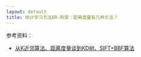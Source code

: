 ```yaml
---
layout: default
title: 统计学习方法BR-附录：距离度量有几种方法？
---
```









参考资料：

* [从K近邻算法、距离度量谈到KD树、SIFT+BBF算法](http://blog.csdn.net/v_july_v/article/details/8203674/)